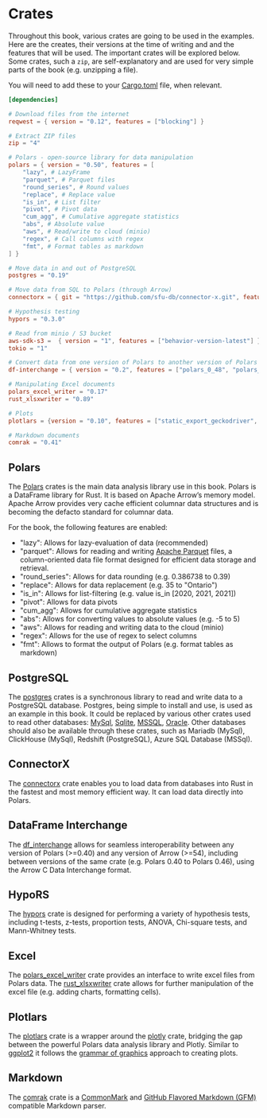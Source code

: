 # Crates

Throughout this book, various crates are going to be used in the examples. Here are the creates, their versions at the time of writing and and the features that will be used. The important crates will be explored below. Some crates, such a `zip`, are self-explanatory and are used for very simple parts of the book (e.g. unzipping a file).

You will need to add these to your [Cargo.toml](https://github.com/EricFecteau/rust-data-analysis/blob/main/Cargo.toml) file, when relevant.

```toml
[dependencies]

# Download files from the internet
reqwest = { version = "0.12", features = ["blocking"] }

# Extract ZIP files
zip = "4"

# Polars - open-source library for data manipulation
polars = { version = "0.50", features = [
    "lazy", # LazyFrame
    "parquet", # Parquet files
    "round_series", # Round values
    "replace", # Replace value
    "is_in", # List filter
    "pivot", # Pivot data
    "cum_agg", # Cumulative aggregate statistics
    "abs", # Absolute value
    "aws", # Read/write to cloud (minio)
    "regex", # Call columns with regex
    "fmt", # Format tables as markdown
] }

# Move data in and out of PostgreSQL
postgres = "0.19"

# Move data from SQL to Polars (through Arrow)
connectorx = { git = "https://github.com/sfu-db/connector-x.git", features = ["src_postgres", "dst_polars"] }

# Hypothesis testing
hypors = "0.3.0"

# Read from minio / S3 bucket
aws-sdk-s3 =  { version = "1", features = ["behavior-version-latest"] }
tokio = "1"

# Convert data from one version of Polars to another version of Polars
df-interchange = { version = "0.2", features = ["polars_0_48", "polars_0_49", "polars_0_50"] }

# Manipulating Excel documents
polars_excel_writer = "0.17"
rust_xlsxwriter = "0.89"

# Plots
plotlars = {version = "0.10", features = ["static_export_geckodriver", "static_export_wd_download"] }

# Markdown documents
comrak = "0.41"
```

## Polars

The [Polars](https://docs.rs/polars/latest/polars/) crates is the main data analysis library use in this book. Polars is a DataFrame library for Rust. It is based on Apache Arrow’s memory model. Apache Arrow provides very cache efficient columnar data structures and is becoming the defacto standard for columnar data.

For the book, the following features are enabled:
* "lazy": Allows for lazy-evaluation of data (recommended)
* "parquet": Allows for reading and writing [Apache Parquet](https://parquet.apache.org/) files, a column-oriented data file format designed for efficient data storage and retrieval.
* "round_series": Allows for data rounding (e.g. 0.386738 to 0.39)
* "replace": Allows for data replacement (e.g. 35 to "Ontario")
* "is_in": Allows for list-filtering (e.g. value is_in [2020, 2021, 2021])
* "pivot": Allows for data pivots
* "cum_agg": Allows for cumulative aggregate statistics
* "abs": Allows for converting values to absolute values (e.g. -5 to 5)
* "aws": Allows for reading and writing data to the cloud (minio)
* "regex": Allows for the use of regex to select columns
* "fmt": Allows to format the output of Polars (e.g. format tables as markdown)

## PostgreSQL

The [postgres](https://docs.rs/postgres/latest/postgres/) crates is a synchronous library to read and write data to a PostgreSQL database. Postgres, being simple to install and use, is used as an example in this book. It could be replaced by various other crates used to read other databases: [MySql](https://docs.rs/mysql_common/latest/mysql_common/), [Sqlite](https://docs.rs/rusqlite/0.32.1/rusqlite/), [MSSQL](https://crates.io/crates/tiberius), [Oracle](https://docs.rs/tiberius/0.12.3/tiberius/). Other databases should also be available through these crates, such as Mariadb (MySql), ClickHouse (MySql), Redshift (PostgreSQL), Azure SQL Database (MSSql).

## ConnectorX

The [connectorx](https://github.com/sfu-db/connector-x) crate enables you to load data from databases into Rust in the fastest and most memory efficient way. It can load data directly into Polars.

## DataFrame Interchange

The [df_interchange](https://docs.rs/df-interchange/latest/df_interchange/) allows for seamless interoperability between any version of Polars (>=0.40) and any version of Arrow (>=54), including between versions of the same crate (e.g. Polars 0.40 to Polars 0.46), using the Arrow C Data Interchange format.

## HypoRS

The [hypors](https://docs.rs/hypors/latest/hypors/) crate is designed for performing a variety of hypothesis tests, including t-tests, z-tests, proportion tests, ANOVA, Chi-square tests, and Mann-Whitney tests.

## Excel

The [polars_excel_writer](https://docs.rs/polars_excel_writer/latest/polars_excel_writer/) crate provides an interface to write excel files from Polars data. The [rust_xlsxwriter](https://docs.rs/rust_xlsxwriter/0.90.0/rust_xlsxwriter/index.html) crate allows for further manipulation of the excel file (e.g. adding charts, formatting cells).

## Plotlars

The [plotlars](https://docs.rs/plotlars/latest/plotlars/) crate is a wrapper around the [plotly]() crate, bridging the gap between the powerful Polars data analysis library and Plotly. Similar to [ggplot2](https://ggplot2.tidyverse.org/) it follows the [grammar of graphics](https://ggplot2-book.org/mastery.html) approach to creating plots. 

## Markdown

The [comrak](https://docs.rs/comrak/latest/comrak/) crate is a [CommonMark](https://commonmark.org/) and [GitHub Flavored Markdown (GFM)](https://github.github.com/gfm/) compatible Markdown parser.